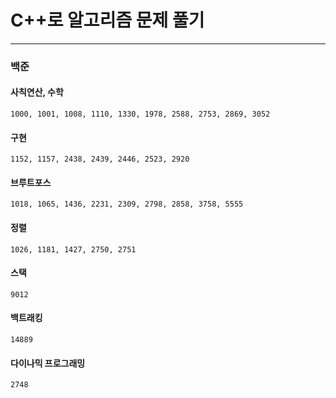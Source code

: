 # C++로 알고리즘 문제 풀기

---

### 백준

#### 사칙연산, 수학

```
1000, 1001, 1008, 1110, 1330, 1978, 2588, 2753, 2869, 3052
```

#### 구현

```
1152, 1157, 2438, 2439, 2446, 2523, 2920
```

#### 브루트포스

```
1018, 1065, 1436, 2231, 2309, 2798, 2858, 3758, 5555
```

#### 정렬

```
1026, 1181, 1427, 2750, 2751
```

#### 스택

```
9012
```

#### 백트래킹

```
14889
```

#### 다이나믹 프로그래밍

```
2748
```
